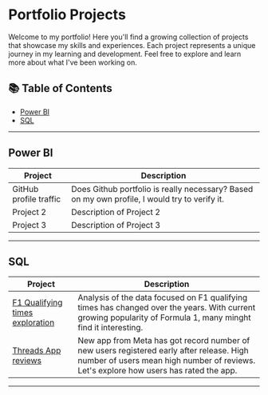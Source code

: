 # Portfolio Projects

Welcome to my portfolio! Here you'll find a growing collection of projects that showcase my skills and experiences. Each project represents a unique journey in my learning and development. Feel free to explore and learn more about what I've been working on.

## 📚 Table of Contents

- [Power BI](#power-bi)
- [SQL](#sql)

---

## Power BI
| Project       | Description                |
|---------------|----------------------------|
| GitHub profile traffic   | Does Github portfolio is really necessary? Based on my own profile, I would try to verify it. | [Link to Project 1](link_to_project_1) |
| Project 2     | Description of Project 2   | [Link to Project 2](link_to_project_2) |
| Project 3     | Description of Project 3   | [Link to Project 3](link_to_project_3) |


---

## SQL
| Project       | Description                |
|---------------|----------------------------|
| [F1 Qualifying times exploration](https://github.com/sirmichal/F1_Qualifying_SQL/blob/main/README.md)     | Analysis of the data focused on F1 qualifying times has changed over the years. With current growing popularity of Formula 1, many minght find it interesting.|
| [Threads App reviews](https://github.com/sirmichal/Threads-app-reviews-SQL/blob/main/README.md)    | New app from Meta has got record number of new users registered early after release. High number of users mean high number of reviews. Let's explore how users has rated the app. |


---

